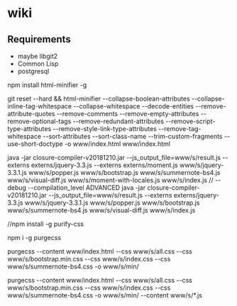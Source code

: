 # wiki

## Requirements

* maybe libgit2
* Common Lisp
* postgresql

npm install html-minifier -g

git reset --hard && html-minifier --collapse-boolean-attributes --collapse-inline-tag-whitespace 
--collapse-whitespace --decode-entities --remove-attribute-quotes --remove-comments 
--remove-empty-attributes --remove-optional-tags --remove-redundant-attributes 
--remove-script-type-attributes --remove-style-link-type-attributes --remove-tag-whitespace 
--sort-attributes --sort-class-name --trim-custom-fragments --use-short-doctype  -o www/index.html 
www/index.html

java -jar closure-compiler-v20181210.jar --js_output_file=www/s/result.js --externs externs/jquery-3.3.js --externs externs/moment.js www/s/jquery-3.3.1.js www/s/popper.js www/s/bootstrap.js www/s/summernote-bs4.js www/s/visual-diff.js www/s/moment-with-locales.js www/s/index.js 
// --debug --compilation_level ADVANCED
java -jar closure-compiler-v20181210.jar --js_output_file=www/s/result.js --externs 
externs/jquery-3.3.js www/s/jquery-3.3.1.js www/s/popper.js www/s/bootstrap.js www/s/summernote-bs4.js 
www/s/visual-diff.js www/s/index.js

//npm install -g purify-css

npm i -g purgecss

 purgecss --content www/index.html --css www/s/all.css --css www/s/bootstrap.min.css --css 
www/s/index.css --css www/s/summernote-bs4.css -o www/s/min/


purgecss --content www/index.html --css www/s/all.css --css www/s/bootstrap.min.css --css 
www/s/index.css --css www/s/summernote-bs4.css -o www/s/min/ --content www/s/*.js


